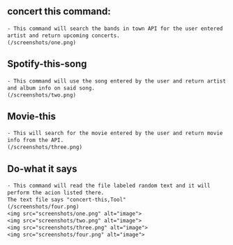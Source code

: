 ## concert this command:
    - This command will search the bands in town API for the user entered artist and return upcoming concerts.
    (/screenshots/one.png)
## Spotify-this-song
    - This command will use the song entered by the user and return artist and album info on said song.
    (/screenshots/two.png)
##	Movie-this
    - This will search for the movie entered by the user and return movie info from the API.
    (/screenshots/three.png)
## Do-what it says
    - This command will read the file labeled random text and it will perform the acion listed there.
    The text file says "concert-this,Tool"
    (/screenshots/four.png)
    <img src="screenshots/one.png" alt="image">
    <img src="screenshots/two.png" alt="image">
    <img src="screenshots/three.png" alt="image">
    <img src="screenshots/four.png" alt="image">